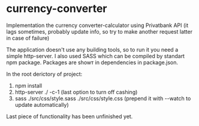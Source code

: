 # currency-converter

Implementation the currency converter-calculator using Privatbank API (it lags sometimes, probably update info, so try to make another request latter in case of failure)

The application doesn't use any building tools, so to run it you need a simple http-server. I also used SASS which can be compiled by standart npm package. 
Packages are showт in dependencies in package.json.

In the root derictory of project:

1. npm install
2. http-server ./ -c-1 (last option to turn off cashing)
3. sass ./src/css/style.sass  ./src/css/style.css (prepend it with --watch to update automatically) 

Last piece of functionality has been unfinished yet.

